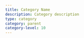 ```yaml
---
title: Category Name
description: Category description
type: category
category: parent
category-level: 10
---
```

